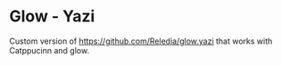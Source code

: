 # Glow - Yazi

Custom version of https://github.com/Reledia/glow.yazi that works with Catppucinn and glow.
